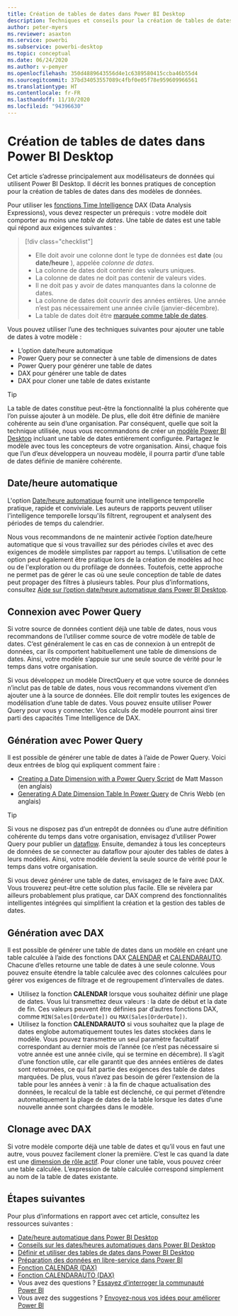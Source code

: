 ```yaml
---
title: Création de tables de dates dans Power BI Desktop
description: Techniques et conseils pour la création de tables de dates dans Power BI Desktop.
author: peter-myers
ms.reviewer: asaxton
ms.service: powerbi
ms.subservice: powerbi-desktop
ms.topic: conceptual
ms.date: 06/24/2020
ms.author: v-pemyer
ms.openlocfilehash: 350d4889643556d4e1c6389580415ccba46b55d4
ms.sourcegitcommit: 37bd34053557089c4fbf0e05f78e959609966561
ms.translationtype: HT
ms.contentlocale: fr-FR
ms.lasthandoff: 11/10/2020
ms.locfileid: "94396630"
---
```

# <a name="create-date-tables-in-power-bi-desktop"></a>Création de tables de dates dans Power BI Desktop

Cet article s’adresse principalement aux modélisateurs de données qui utilisent Power BI Desktop. Il décrit les bonnes pratiques de conception pour la création de tables de dates dans des modèles de données.

Pour utiliser les [fonctions Time Intelligence](/dax/time-intelligence-functions-dax) DAX (Data Analysis Expressions), vous devez respecter un prérequis : votre modèle doit comporter au moins une _table de dates_. Une table de dates est une table qui répond aux exigences suivantes :

> [!div class="checklist"]
> - Elle doit avoir une colonne dont le type de données est **date** (ou **date/heure** ), appelée _colonne de dates_.
> - La colonne de dates doit contenir des valeurs uniques.
> - La colonne de dates ne doit pas contenir de valeurs vides.
> - Il ne doit pas y avoir de dates manquantes dans la colonne de dates.
> - La colonne de dates doit couvrir des années entières. Une année n’est pas nécessairement une année civile (janvier-décembre).
> - La table de dates doit être [marquée comme table de dates](../transform-model/desktop-date-tables.md#setting-your-own-date-table).

Vous pouvez utiliser l’une des techniques suivantes pour ajouter une table de dates à votre modèle :

- L’option date/heure automatique
- Power Query pour se connecter à une table de dimensions de dates
- Power Query pour générer une table de dates
- DAX pour générer une table de dates
- DAX pour cloner une table de dates existante

> [!TIP]
> La table de dates constitue peut-être la fonctionnalité la plus cohérente que l’on puisse ajouter à un modèle. De plus, elle doit être définie de manière cohérente au sein d’une organisation. Par conséquent, quelle que soit la technique utilisée, nous vous recommandons de créer un [modèle Power BI Desktop](../create-reports/desktop-templates.md) incluant une table de dates entièrement configurée. Partagez le modèle avec tous les concepteurs de votre organisation. Ainsi, chaque fois que l’un d’eux développera un nouveau modèle, il pourra partir d’une table de dates définie de manière cohérente.

## <a name="use-auto-datetime"></a>Date/heure automatique

L'option [Date/heure automatique](../transform-model/desktop-auto-date-time.md) fournit une intelligence temporelle pratique, rapide et conviviale. Les auteurs de rapports peuvent utiliser l'intelligence temporelle lorsqu'ils filtrent, regroupent et analysent des périodes de temps du calendrier.

Nous vous recommandons de ne maintenir activée l’option date/heure automatique que si vous travaillez sur des périodes civiles et avec des exigences de modèle simplistes par rapport au temps. L'utilisation de cette option peut également être pratique lors de la création de modèles ad hoc ou de l'exploration ou du profilage de données. Toutefois, cette approche ne permet pas de gérer le cas où une seule conception de table de dates peut propager des filtres à plusieurs tables. Pour plus d’informations, consultez [Aide sur l’option date/heure automatique dans Power BI Desktop](auto-date-time.md).

## <a name="connect-with-power-query"></a>Connexion avec Power Query

Si votre source de données contient déjà une table de dates, nous vous recommandons de l’utiliser comme source de votre modèle de table de dates. C’est généralement le cas en cas de connexion à un entrepôt de données, car ils comportent habituellement une table de dimensions de dates. Ainsi, votre modèle s’appuie sur une seule source de vérité pour le temps dans votre organisation.

Si vous développez un modèle DirectQuery et que votre source de données n’inclut pas de table de dates, nous vous recommandons vivement d’en ajouter une à la source de données. Elle doit remplir toutes les exigences de modélisation d’une table de dates. Vous pouvez ensuite utiliser Power Query pour vous y connecter. Vos calculs de modèle pourront ainsi tirer parti des capacités Time Intelligence de DAX.

## <a name="generate-with-power-query"></a>Génération avec Power Query

Il est possible de générer une table de dates à l’aide de Power Query. Voici deux entrées de blog qui expliquent comment faire :

- [Creating a Date Dimension with a Power Query Script](https://www.mattmasson.com/2014/02/creating-a-date-dimension-with-a-power-query-script/) de Matt Masson (en anglais)
- [Generating A Date Dimension Table In Power Query](https://blog.crossjoin.co.uk/2013/11/19/generating-a-date-dimension-table-in-power-query/) de Chris Webb (en anglais)

> [!TIP]
> Si vous ne disposez pas d’un entrepôt de données ou d’une autre définition cohérente du temps dans votre organisation, envisagez d’utiliser Power Query pour publier un [dataflow](../transform-model/dataflows/dataflows-introduction-self-service.md). Ensuite, demandez à tous les concepteurs de données de se connecter au dataflow pour ajouter des tables de dates à leurs modèles. Ainsi, votre modèle devient la seule source de vérité pour le temps dans votre organisation.

Si vous devez générer une table de dates, envisagez de le faire avec DAX. Vous trouverez peut-être cette solution plus facile. Elle se révèlera par ailleurs probablement plus pratique, car DAX comprend des fonctionnalités intelligentes intégrées qui simplifient la création et la gestion des tables de dates.

## <a name="generate-with-dax"></a>Génération avec DAX

Il est possible de générer une table de dates dans un modèle en créant une table calculée à l’aide des fonctions DAX [CALENDAR](/dax/calendar-function-dax) et [CALENDARAUTO](/dax/calendarauto-function-dax). Chacune d’elles retourne une table de dates à une seule colonne. Vous pouvez ensuite étendre la table calculée avec des colonnes calculées pour gérer vos exigences de filtrage et de regroupement d’intervalles de dates.

- Utilisez la fonction **CALENDAR** lorsque vous souhaitez définir une plage de dates. Vous lui transmettez deux valeurs : la date de début et la date de fin. Ces valeurs peuvent être définies par d’autres fonctions DAX, comme `MIN(Sales[OrderDate])` ou `MAX(Sales[OrderDate])`.
- Utilisez la fonction **CALENDARAUTO** si vous souhaitez que la plage de dates englobe automatiquement toutes les dates stockées dans le modèle. Vous pouvez transmettre un seul paramètre facultatif correspondant au dernier mois de l’année (ce n’est pas nécessaire si votre année est une année civile, qui se termine en décembre). Il s’agit d’une fonction utile, car elle garantit que des années entières de dates sont retournées, ce qui fait partie des exigences des table de dates marquées. De plus, vous n’avez pas besoin de gérer l’extension de la table pour les années à venir : à la fin de chaque actualisation des données, le recalcul de la table est déclenché, ce qui permet d’étendre automatiquement la plage de dates de la table lorsque les dates d’une nouvelle année sont chargées dans le modèle.

## <a name="clone-with-dax"></a>Clonage avec DAX

Si votre modèle comporte déjà une table de dates et qu’il vous en faut une autre, vous pouvez facilement cloner la première. C’est le cas quand la date est une [dimension de rôle actif](star-schema.md#role-playing-dimensions). Pour cloner une table, vous pouvez créer une table calculée. L’expression de table calculée correspond simplement au nom de la table de dates existante.

## <a name="next-steps"></a>Étapes suivantes

Pour plus d’informations en rapport avec cet article, consultez les ressources suivantes :

- [Date/heure automatique dans Power BI Desktop](../transform-model/desktop-auto-date-time.md)
- [Conseils sur les dates/heures automatiques dans Power BI Desktop](auto-date-time.md)
- [Définir et utiliser des tables de dates dans Power BI Desktop](../transform-model/desktop-date-tables.md)
- [Préparation des données en libre-service dans Power BI](../transform-model/dataflows/dataflows-introduction-self-service.md)
- [Fonction CALENDAR (DAX)](/dax/calendar-function-dax)
- [Fonction CALENDARAUTO (DAX)](/dax/calendarauto-function-dax)
- Vous avez des questions ? [Essayez d’interroger la communauté Power BI](https://community.powerbi.com/)
- Vous avez des suggestions ? [Envoyez-nous vos idées pour améliorer Power BI](https://ideas.powerbi.com/)